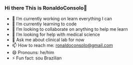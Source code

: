 ### Hi there This is RonaldoConsolo👋

- 🔭 I’m currently working on learn everything I can
- 🌱 I’m currently learning to code 
- 👯 I’m looking to collaborate on anything to help me learn
- 🤔 I’m looking for help with medical science 
- 💬 Ask me about clinical lab for now
- 📫 How to reach me: ronaldoconsolo@gmail.com
- 😄 Pronouns: he/him
- ⚡ Fun fact: sou Brazilian


        
